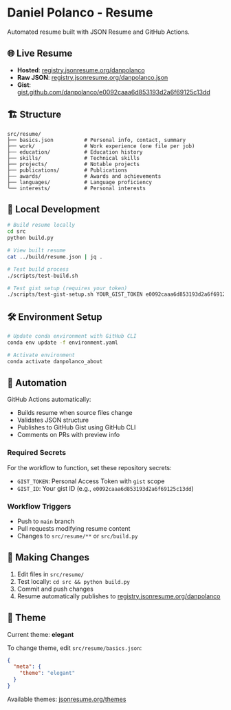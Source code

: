 # Daniel Polanco - Resume

Automated resume built with JSON Resume and GitHub Actions.

## 🌐 Live Resume

- **Hosted**: [registry.jsonresume.org/danpolanco](https://registry.jsonresume.org/danpolanco)
- **Raw JSON**: [registry.jsonresume.org/danpolanco.json](https://registry.jsonresume.org/danpolanco.json)
- **Gist**: [gist.github.com/danpolanco/e0092caaa6d853193d2a6f69125c13dd](https://gist.github.com/danpolanco/e0092caaa6d853193d2a6f69125c13dd)

## 🏗️ Structure

```text
src/resume/
├── basics.json          # Personal info, contact, summary
├── work/                # Work experience (one file per job)
├── education/           # Education history
├── skills/              # Technical skills
├── projects/            # Notable projects
├── publications/        # Publications
├── awards/              # Awards and achievements
├── languages/           # Language proficiency
└── interests/           # Personal interests
```

## 🔧 Local Development

```bash
# Build resume locally
cd src
python build.py

# View built resume
cat ../build/resume.json | jq .

# Test build process
./scripts/test-build.sh

# Test gist setup (requires your token)
./scripts/test-gist-setup.sh YOUR_GIST_TOKEN e0092caaa6d853193d2a6f69125c13dd
```

## 🛠️ Environment Setup

```bash
# Update conda environment with GitHub CLI
conda env update -f environment.yaml

# Activate environment
conda activate danpolanco_about
```

## 🚀 Automation

GitHub Actions automatically:

- Builds resume when source files change
- Validates JSON structure
- Publishes to GitHub Gist using GitHub CLI
- Comments on PRs with preview info

### Required Secrets

For the workflow to function, set these repository secrets:

- `GIST_TOKEN`: Personal Access Token with `gist` scope
- `GIST_ID`: Your gist ID (e.g., `e0092caaa6d853193d2a6f69125c13dd`)

### Workflow Triggers

- Push to `main` branch
- Pull requests modifying resume content
- Changes to `src/resume/**` or `src/build.py`

## 📝 Making Changes

1. Edit files in `src/resume/`
2. Test locally: `cd src && python build.py`
3. Commit and push changes
4. Resume automatically publishes to [registry.jsonresume.org/danpolanco](https://registry.jsonresume.org/danpolanco)

## 🎨 Theme

Current theme: **elegant**

To change theme, edit `src/resume/basics.json`:

```json
{
  "meta": {
    "theme": "elegant"
  }
}
```

Available themes: [jsonresume.org/themes](https://jsonresume.org/themes)
